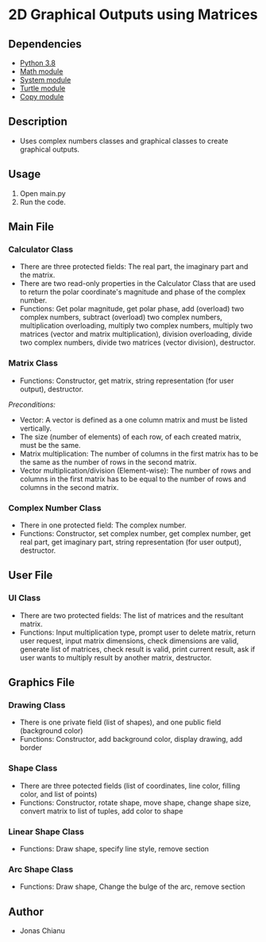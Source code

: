 # 2D Graphical Outputs using Matrices

## Dependencies
* [Python 3.8](https://www.python.org/downloads/)
* [Math module](https://docs.python.org/3/library/math.html)
* [System module](https://docs.python.org/3/library/sys.html)
* [Turtle module](https://docs.python.org/3/library/turtle.html)
* [Copy module](https://docs.python.org/3/library/copy.html)

## Description
* Uses complex numbers classes and graphical classes
 to create graphical outputs.
 
## Usage
1. Open main.py
2. Run the code.

## Main File
### Calculator Class
* There are three protected fields: The real part, the imaginary part and the 
matrix.
* There are two read-only properties in the Calculator Class that are used to
return the polar coordinate's magnitude and phase of the complex number.
* Functions: Get polar magnitude, get polar phase, add (overload) two complex 
numbers, subtract (overload) two complex numbers, multiplication overloading, 
multiply two complex numbers, multiply two matrices (vector and matrix 
multiplication), division overloading, divide two complex numbers, 
divide two matrices (vector division), destructor.

### Matrix Class
* Functions: Constructor, get matrix, string representation (for user output), 
destructor.

*Preconditions:*
* Vector: A vector is defined as a one column matrix 
and must be listed vertically.
* The size (number of elements) of each row, of each created matrix, must be the same.
* Matrix multiplication: The number of columns in the first matrix has to be 
the same as the number of rows in the second matrix.
* Vector multiplication/division (Element-wise): The number of rows and columns in the first matrix has
 to be equal to the number of rows and columns in the second matrix.

### Complex Number Class
* There in one protected field: The complex number.
* Functions: Constructor, set complex number, get complex number, get real part,
get imaginary part, string representation (for user output), destructor.

## User File
### UI Class
* There are two protected fields: The list of matrices and the resultant matrix.
* Functions: Input multiplication type, prompt user to delete matrix, return user request, input matrix 
dimensions, check dimensions are valid, generate list of matrices, check result 
is valid, print current result, ask if user wants to multiply result by another 
matrix, destructor.

## Graphics File
### Drawing Class
* There is one private field (list of shapes), and
 one public field (background color)
* Functions: Constructor, add background color, display drawing, add border

### Shape Class
* There are three potected fields (list of coordinates, line color,
 filling color, and list of points)
* Functions: Constructor, rotate shape, move shape, change shape size,
 convert matrix to list of tuples, add color to shape

### Linear Shape Class
* Functions: Draw shape, specify line style, remove section

### Arc Shape Class
* Functions: Draw shape, Change the bulge of the arc, remove section

## Author
* Jonas Chianu